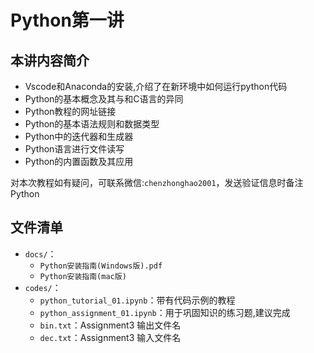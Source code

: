 # Python第一讲

## 本讲内容简介

* Vscode和Anaconda的安装,介绍了在新环境中如何运行python代码
* Python的基本概念及其与和C语言的异同
* Python教程的网址链接
* Python的基本语法规则和数据类型
* Python中的迭代器和生成器
* Python语言进行文件读写
* Python的内置函数及其应用

对本次教程如有疑问，可联系微信:<code>chenzhonghao2001</code>，发送验证信息时备注Python
## 文件清单

- <code>docs/</code>：
  - <code>Python安装指南(Windows版).pdf</code>
  - <code>Python安装指南(mac版)</code>
- <code>codes/</code>：
  - <code>python_tutorial_01.ipynb</code>：带有代码示例的教程
  - <code>python_assignment_01.ipynb</code>：用于巩固知识的练习题,建议完成
  - <code>bin.txt</code>：Assignment3 输出文件名
  - <code>dec.txt</code>：Assignment3 输入文件名





